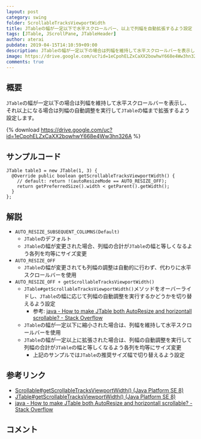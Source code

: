 ```yaml
---
layout: post
category: swing
folder: ScrollableTracksViewportWidth
title: JTableの幅が一定以下で水平スクロールバー、以上で列幅を自動拡張するよう設定
tags: [JTable, JScrollPane, JTableHeader]
author: aterai
pubdate: 2019-04-15T14:10:59+09:00
description: JTableの幅が一定以下の場合は列幅を維持して水平スクロールバーを表示し、それ以上になる場合は列幅の自動調整を実行してJTableの幅まで拡張するよう設定します。
image: https://drive.google.com/uc?id=1eCpohELZxCaXX2bowhwY668e4Ww3hn326A
comments: true
---
```

## 概要
`JTable`の幅が一定以下の場合は列幅を維持して水平スクロールバーを表示し、それ以上になる場合は列幅の自動調整を実行して`JTable`の幅まで拡張するよう設定します。

{% download https://drive.google.com/uc?id=1eCpohELZxCaXX2bowhwY668e4Ww3hn326A %}

## サンプルコード
<pre class="prettyprint"><code>JTable table3 = new JTable(1, 3) {
  @Override public boolean getScrollableTracksViewportWidth() {
    // default: return !(autoResizeMode == AUTO_RESIZE_OFF);
    return getPreferredSize().width &lt; getParent().getWidth();
  }
};
</code></pre>

## 解説
- `AUTO_RESIZE_SUBSEQUENT_COLUMNS(Default)`
    - `JTable`のデフォルト
    - `JTable`の幅が変更された場合、列幅の合計が`JTable`の幅と等しくなるよう各列を均等にサイズ変更
- `AUTO_RESIZE_OFF`
    - `JTable`の幅が変更されても列幅の調整は自動的に行わず、代わりに水平スクロールバーを使用
- `AUTO_RESIZE_OFF + getScrollableTracksViewportWidth()`
    - `JTable#getScrollableTracksViewportWidth()`メソッドをオーバーライドし、`JTable`の幅に応じて列幅の自動調整を実行するかどうかを切り替えるよう設定
        - 参考: [java - How to make JTable both AutoResize and horizontall scrollable? - Stack Overflow](https://stackoverflow.com/questions/6104916/how-to-make-jtable-both-autoresize-and-horizontall-scrollable)
    - `JTable`の幅が一定以下に縮小された場合は、列幅を維持して水平スクロールバーを使用
    - `JTable`の幅が一定以上に拡張された場合は、列幅の自動調整を実行して列幅の合計が`JTable`の幅と等しくなるよう各列を均等にサイズ変更
        - 上記のサンプルでは`JTable`の推奨サイズ幅で切り替えるよう設定

<!-- dummy comment line for breaking list -->

## 参考リンク
- [Scrollable#getScrollableTracksViewportWidth() (Java Platform SE 8)](https://docs.oracle.com/javase/jp/8/docs/api/javax/swing/Scrollable.html#getScrollableTracksViewportWidth--)
- [JTable#getScrollableTracksViewportWidth() (Java Platform SE 8)](https://docs.oracle.com/javase/jp/8/docs/api/javax/swing/JTable.html#getScrollableTracksViewportWidth--)
- [java - How to make JTable both AutoResize and horizontall scrollable? - Stack Overflow](https://stackoverflow.com/questions/6104916/how-to-make-jtable-both-autoresize-and-horizontall-scrollable)

<!-- dummy comment line for breaking list -->

## コメント
